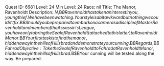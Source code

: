 Quest ID: 6681
Level: 24
Min Level: 24
Race: nil
Title: The Manor, Ravenholdt
Description: $N,$B$BRavenholdt has taken an interest in you, young thief. We have been watching. Your style is a bit awkward but nothing we couldn't fix.$B$BShould you be prepared to embark on a career as a disciple of Master Ravenholdt and member of the Assassin's League, you have only to bring the Seal of Ravenholdt (attached to this letter) to Ravenholdt Manor.$B$BYour first task is to find the manor, hidden away in the hills of Hillsbrad and demonstrate your cunning.$B$BRegards,$B$BFahrad
Objective: Take the Seal of Ravenholdt to Fahrad at Ravenholdt Manor, hidden away in the hills of Hillsbrad.$B$BYour cunning will be tested along the way. Be prepared.
